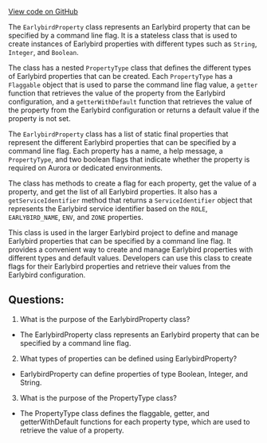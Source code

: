 [View code on GitHub](https://github.com/misbahsy/the-algorithm/src/java/com/twitter/search/earlybird/common/config/EarlybirdProperty.java)

The `EarlybirdProperty` class represents an Earlybird property that can be specified by a command line flag. It is a stateless class that is used to create instances of Earlybird properties with different types such as `String`, `Integer`, and `Boolean`. 

The class has a nested `PropertyType` class that defines the different types of Earlybird properties that can be created. Each `PropertyType` has a `Flaggable` object that is used to parse the command line flag value, a `getter` function that retrieves the value of the property from the Earlybird configuration, and a `getterWithDefault` function that retrieves the value of the property from the Earlybird configuration or returns a default value if the property is not set.

The `EarlybirdProperty` class has a list of static final properties that represent the different Earlybird properties that can be specified by a command line flag. Each property has a name, a help message, a `PropertyType`, and two boolean flags that indicate whether the property is required on Aurora or dedicated environments. 

The class has methods to create a flag for each property, get the value of a property, and get the list of all Earlybird properties. It also has a `getServiceIdentifier` method that returns a `ServiceIdentifier` object that represents the Earlybird service identifier based on the `ROLE`, `EARLYBIRD_NAME`, `ENV`, and `ZONE` properties.

This class is used in the larger Earlybird project to define and manage Earlybird properties that can be specified by a command line flag. It provides a convenient way to create and manage Earlybird properties with different types and default values. Developers can use this class to create flags for their Earlybird properties and retrieve their values from the Earlybird configuration.
## Questions: 
 1. What is the purpose of the EarlybirdProperty class?
- The EarlybirdProperty class represents an Earlybird property that can be specified by a command line flag.

2. What types of properties can be defined using EarlybirdProperty?
- EarlybirdProperty can define properties of type Boolean, Integer, and String.

3. What is the purpose of the PropertyType class?
- The PropertyType class defines the flaggable, getter, and getterWithDefault functions for each property type, which are used to retrieve the value of a property.